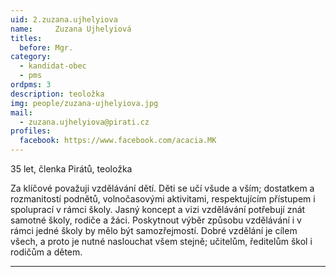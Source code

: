 ```yaml
---
uid: 2.zuzana.ujhelyiova
name:     Zuzana Ujhelyiová
titles:
  before: Mgr. 
category:
  - kandidat-obec
  - pms  
ordpms: 3
description: teoložka
img: people/zuzana-ujhelyiova.jpg
mail:
  - zuzana.ujhelyiova@pirati.cz
profiles:
  facebook: https://www.facebook.com/acacia.MK
---
```


35 let, členka Pirátů, teoložka

Za klíčové považuji vzdělávání dětí. Děti se učí všude a vším; dostatkem a rozmanitostí podnětů, volnočasovými aktivitami, respektujícím přístupem i spoluprací v rámci školy. Jasný koncept a vizi vzdělávání potřebují znát samotné školy, rodiče a žáci. Poskytnout výběr způsobu vzdělávání i v rámci jedné školy by mělo být samozřejmostí. Dobré vzdělání je cílem všech, a proto je nutné naslouchat všem stejně; učitelům, ředitelům škol i rodičům a dětem.

---